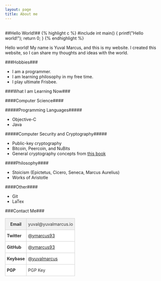 ```yaml
---
layout: page
title: About me 
---
```

<br>
##Hello World!##
{% highlight c %}
#include <stdio.h>
int main()
{
  printf("Hello world!");
  return 0;
}
{% endhighlight %}

Hello world! My name is Yuval Marcus, and this is my website. I created this website, so I can share my thoughts and ideas with the world.

###Hobbies###
* I am a programmer.
* I am learning philosophy in my free time.
* I play ultimate Frisbee.

###What I am Learning Now###


####Computer Science####


#####Programming Languages#####
* Objective-C
* Java

#####Computer Security and Cryptography#####
* Public-key cryptography
* Bitcoin, Peercoin, and NuBits
* General cryptography concepts from [this book](http://www.amazon.com/Cryptography-Engineering-Principles-Practical-Applications/dp/0470474246)

####Philosophy####
* Stoicism (Epictetus, Cicero, Seneca, Marcus Aurelius)
* Works of Aristotle

####Other####
* Git
* LaTex

###Contact Me###
<style type="text/css">
.tg  {border-collapse:collapse;border-spacing:0;border-color:#ccc;}
.tg td{font-size:14px;padding:10px 5px;border-style:solid;border-width:1px;overflow:hidden;word-break:normal;border-color:#ccc;color:#333;background-color:#fff;}
.tg th{font-size:14px;font-weight:normal;padding:10px 5px;border-style:solid;border-width:1px;overflow:hidden;word-break:normal;border-color:#ccc;color:#333;background-color:#f0f0f0;}
.tg .tg-e3zv{font-weight:bold}
</style>
<table class="tg">
  <tr>
    <th class="tg-e3zv">Email</th>
    <th class="tg-031e">yuval@yuvalmarcus.io</th>
  </tr>
  <tr>
    <td class="tg-e3zv">Twitter</td>
    <td class="tg-031e"><a href="http://www.twitter.com/ymarcus93">@ymarcus93</a><br></td>
  </tr>
  <tr>
    <td class="tg-e3zv">GitHub</td>
    <td class="tg-031e"><a href="http://www.github.com/ymarcus93">@ymarcus93</a></td>
  </tr>
  <tr>
    <td class="tg-e3zv">Keybase</td>
    <td class="tg-031e"><a href="http://www.keybase.io/yuvalmarcus">@yuvalmarcus</a></td>
  </tr>
  <tr>
    <td class="tg-e3zv">PGP</td>
    <td class="tg-031e">PGP Key<br></td>
  </tr>
</table>